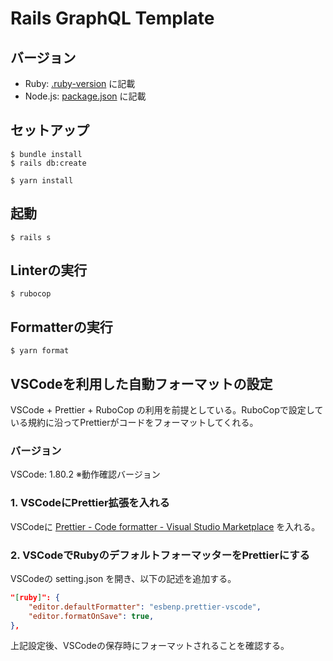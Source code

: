# Rails GraphQL Template

## バージョン

- Ruby: [.ruby-version](https://github.com/hideki-okawa/rails-graphql-template/blob/main/.ruby-version) に記載
- Node.js: [package.json](https://github.com/hideki-okawa/rails-graphql-template/blob/main/package.json) に記載

## セットアップ

```shell
$ bundle install
$ rails db:create

$ yarn install
```

## 起動

```shell
$ rails s
```

## Linterの実行

```shell
$ rubocop
```

## Formatterの実行

```shell
$ yarn format
```

## VSCodeを利用した自動フォーマットの設定

VSCode + Prettier + RuboCop の利用を前提としている。RuboCopで設定している規約に沿ってPrettierがコードをフォーマットしてくれる。

### バージョン

VSCode: 1.80.2 ※動作確認バージョン

### 1. VSCodeにPrettier拡張を入れる

VSCodeに [Prettier - Code formatter - Visual Studio Marketplace](https://marketplace.visualstudio.com/items?itemName=esbenp.prettier-vscode) を入れる。

### 2. VSCodeでRubyのデフォルトフォーマッターをPrettierにする

VSCodeの setting.json を開き、以下の記述を追加する。

```json
"[ruby]": {
    "editor.defaultFormatter": "esbenp.prettier-vscode",
    "editor.formatOnSave": true,
},
```

上記設定後、VSCodeの保存時にフォーマットされることを確認する。
